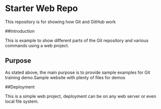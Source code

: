 # Starter Web Repo

This repository is for showing how Git and GitHub work

##Introduction

This is example to show different parts of the Git repository and various commands using a web project.

## Purpose

As stated above, the main purpose is to provide sample examples for Git training demo.Sample website with plenty of files for demos

##Deployment

This is a simple web project, deployment can be on any web server or even local file system.